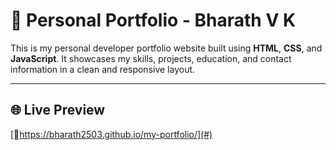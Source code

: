 # 💼 Personal Portfolio - Bharath V K

This is my personal developer portfolio website built using **HTML**, **CSS**, and **JavaScript**. It showcases my skills, projects, education, and contact information in a clean and responsive layout.

---

## 🌐 Live Preview

[🔗https://bharath2503.github.io/my-portfolio/](#)


